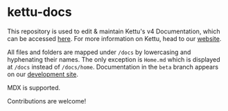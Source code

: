 # kettu-docs

This repository is used to edit & maintain Kettu's v4 Documentation, which can be accessed [here](https://kettu.cc/docs). For more information on Kettu, head to our [website](https://kettu.cc).

All files and folders are mapped under `/docs` by lowercasing and hyphenating their names. The only exception is `Home.md` which is displayed at `/docs` instead of `/docs/home`. Documentation in the `beta` branch appears on our [development site](https://dev.kettu.cc/docs).

MDX is supported.

Contributions are welcome!
